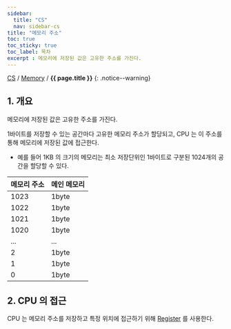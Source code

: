 ```yaml
---
sidebar:
  title: "CS"
  nav: sidebar-cs
title: "메모리 주소"
toc: true
toc_sticky: true
toc_label: 목차
excerpt : 메모리에 저장된 값은 고유한 주소를 가진다.
---
```

[CS](/cs/) / [Memory](/cs/memory/) / **{{ page.title }}**
{: .notice--warning}

## 1. 개요
메모리에 저장된 값은 고유한 주소를 가진다.

1바이트를 저장할 수 있는 공간마다 고유한 메모리 주소가 할당되고, CPU 는 이 주소를 통해 메모리에 저장된 값에 접근한다.

* 예를 들어 1KB 의 크기의 메모리는 최소 저장단위인 1바이트로 구분된 1024개의 공간을 할당할 수 있다.

| 메모리 주소     | 메인 메모리     |
|---    |---    |
| 1023     | 1byte     |
| 1022     | 1byte     |
| 1021    | 1byte     |
| 1020     | 1byte     |
| ...     | ...     |
| 2     | 1byte     |
| 1     | 1byte     |
| 0    | 1byte     |



## 2. CPU 의 접근
CPU 는 메모리 주소를 저장하고 특정 위치에 접근하기 위해 [Register](/cs/cpu/address-register) 를 사용한다.
